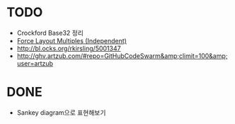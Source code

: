 TODO
==========
* Crockford Base32 정리
* [Force Layout Multiples (Independent)](http://bl.ocks.org/mbostock/1804889)
* http://bl.ocks.org/rkirsling/5001347
* http://ghv.artzub.com/#repo=GitHubCodeSwarm&amp;climit=100&amp;user=artzub

DONE
===========
* Sankey diagram으로 표현해보기